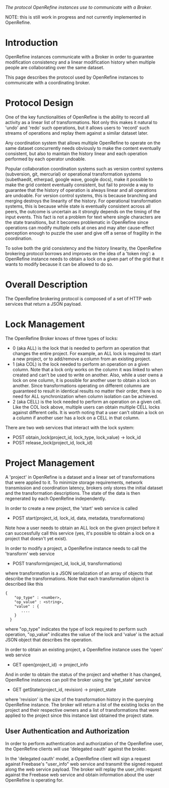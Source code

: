 _The protocol OpenRefine instances use to communicate with a Broker._

NOTE: this is still work in progress and not currently implemented in OpenRefine.

# Introduction

OpenRefine instances communicate with a Broker in order to guarantee modification consistency and a linear modification history when multiple people are collaborating over the same dataset.

This page describes the protocol used by OpenRefine instances to communicate with a coordinating broker.

# Protocol Design

One of the key functionalities of OpenRefine is the ability to record all activity as a linear list of transformations. Not only this makes it natural to 'undo' and 'redo' such operations, but it allows users to 'record' such streams of operations and replay them against a similar dataset later.

Any coordination system that allows multiple OpenRefine to operate on the same dataset concurrently needs obviously to make the content eventually consistent, but also to maintain the history linear and each operation performed by each operator undoable.

Popular collaboration coordination systems such as version control systems (subversion, git, mercurial) or operational transformation systems (subethaedit, etherpad, google wave, google docs), make it possible to make the grid content eventually consistent, but fail to provide a way to guarantee that the history of operation is always linear and all operations are undoable. For version control systems, this is because branching and merging destroys the linearity of the history. For operational transformation systems, this is because while state is eventually consistent across all peers, the outcome is uncertain as it strongly depends on the timing of the input events. This fact is not a problem for text where single characters are the state transitions, but it becomes problematic in OpenRefine since operations can modify multiple cells at ones and may alter cause-effect perception enough to puzzle the user and give off a sense of fragility in the coordination.

To solve both the grid consistency and the history linearity, the OpenRefine brokering protocol borrows and improves on the idea of a 'token ring': a OpenRefine instance needs to obtain a lock on a given part of the grid that it wants to modify because it can be allowed to do so.

# Overall Description

The OpenRefine brokering protocol is composed of a set of HTTP web services that return a JSON payload.

# Lock Management

The OpenRefine Broker knows of three types of locks:

- 0 (aka ALL) is the lock that is needed to perform an operation that changes the entire project. For example, an ALL lock is required to start a new project, or to add/remove a column from an existing project.
- 1 (aka COL) is the lock needed to perform an operation on a given column. Note that a lock only works on the column it was linked to when created and can't be used to write on another. Also, while a user owns a lock on one column, it is possible for another user to obtain a lock on another. Since transformations operating on different columns are guaranteed to result in identical results no matter their order, there is no need for ALL synchronization when column isolation can be achieved.
- 2 (aka CELL) is the lock needed to perform an operation on a given cell. Like the COL lock above, multiple users can obtain multiple CELL locks against different cells. It is worth noting that a user can't obtain a lock on a column if another user has a lock on a CELL in that column.

There are two web services that interact with the lock system:

- POST obtain\_lock(project\_id, lock\_type, lock\_value) -> lock\_id
- POST release\_lock(project\_id, lock\_id)

# Project Management

A 'project' in OpenRefine is a dataset and a linear set of transformations that were applied to it. To minimize storage requirements, network transmission and coordination latency, brokers only stores the initial dataset and the transformation descriptions. The state of the data is then regenerated by each OpenRefine independently.

In order to create a new project, the 'start' web service is called

- POST start(project\_id, lock\_id, data, metadata, transformations)

Note how a user needs to obtain an ALL lock on the given project before it can successfully call this service (yes, it's possible to obtain a lock on a project that doesn't yet exist).

In order to modify a project, a OpenRefine instance needs to call the 'transform' web service

- POST transform(project\_id, lock\_id, transformations)

where transformation is a JSON serialization of an array of objects that describe the transformations. Note that each transformation object is described like this

```
{
    "op_type" : <number>,
    "op_value" : <string>,
    "value" : {
       ....
    }
  }
```

where "op\_type" indicates the type of lock required to perform such operation, "op\_value" indicates the value of the lock and 'value' is the actual JSON object that describes the operation.

In order to obtain an existing project, a OpenRefine instance uses the 'open' web service

- GET open(project\_id) -> project\_info

And in order to obtain the status of the project and whether it has changed, OpenRefine instances can poll the broker using the 'get\_state' service

- GET getState(project\_id, revision) -> project\_state

where 'revision' is the size of the transformation history in the querying OpenRefine instance. The broker will return a list of the existing locks on the project and their respective owners and a list of transformations that were applied to the project since this instance last obtained the project state.

## User Authentication and Authorization

In order to perform authentication and authorization of the OpenRefine user, the OpenRefine clients will use 'delegated oauth' against the broker.

In the 'delegated oauth' model, a OpenRefine client will sign a request against Freebase's "user\_info" web service and transmit the signed request along the web service payload. The broker will replay the user\_info request against the Freebase web service and obtain information about the user OpenRefine is operating for.

